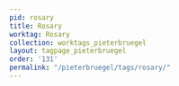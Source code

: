 ```yaml
---
pid: rosary
title: Rosary
worktag: Rosary
collection: worktags_pieterbruegel
layout: tagpage_pieterbruegel
order: '131'
permalink: "/pieterbruegel/tags/rosary/"
---
```

